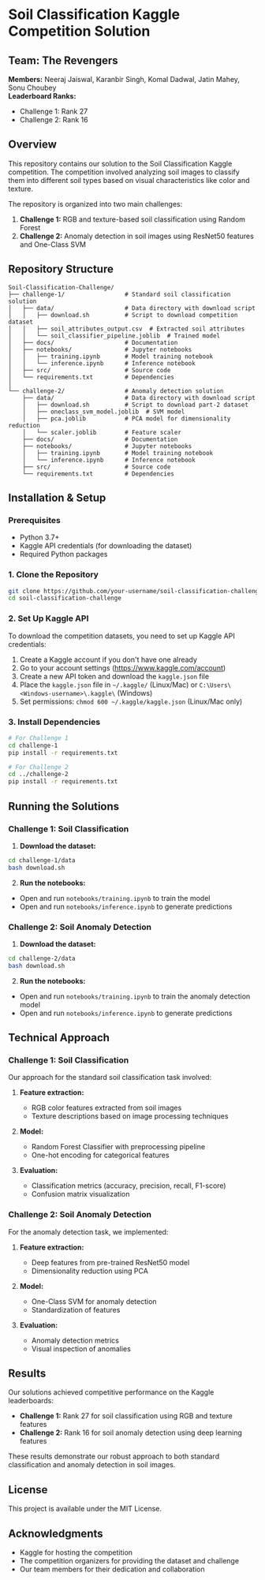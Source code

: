 # Soil Classification Kaggle Competition Solution

## Team: The Revengers
**Members:** Neeraj Jaiswal, Karanbir Singh, Komal Dadwal, Jatin Mahey, Sonu Choubey  
**Leaderboard Ranks:**
- Challenge 1: Rank 27
- Challenge 2: Rank 16

## Overview
This repository contains our solution to the Soil Classification Kaggle competition. The competition involved analyzing soil images to classify them into different soil types based on visual characteristics like color and texture.

The repository is organized into two main challenges:
1. **Challenge 1:** RGB and texture-based soil classification using Random Forest
2. **Challenge 2:** Anomaly detection in soil images using ResNet50 features and One-Class SVM

## Repository Structure
```
Soil-Classification-Challenge/
├── challenge-1/                 # Standard soil classification solution
│   ├── data/                    # Data directory with download script
│   │   ├── download.sh          # Script to download competition dataset
│   │   ├── soil_attributes_output.csv  # Extracted soil attributes
│   │   └── soil_classifier_pipeline.joblib  # Trained model
│   ├── docs/                    # Documentation
│   ├── notebooks/               # Jupyter notebooks
│   │   ├── training.ipynb       # Model training notebook
│   │   └── inference.ipynb      # Inference notebook
│   ├── src/                     # Source code
│   └── requirements.txt         # Dependencies
│
└── challenge-2/                 # Anomaly detection solution
    ├── data/                    # Data directory with download script
    │   ├── download.sh          # Script to download part-2 dataset
    │   ├── oneclass_svm_model.joblib  # SVM model
    │   ├── pca.joblib           # PCA model for dimensionality reduction
    │   └── scaler.joblib        # Feature scaler
    ├── docs/                    # Documentation
    ├── notebooks/               # Jupyter notebooks
    │   ├── training.ipynb       # Model training notebook
    │   └── inference.ipynb      # Inference notebook
    ├── src/                     # Source code
    └── requirements.txt         # Dependencies
```

## Installation & Setup

### Prerequisites
- Python 3.7+
- Kaggle API credentials (for downloading the dataset)
- Required Python packages

### 1. Clone the Repository
```bash
git clone https://github.com/your-username/soil-classification-challenge.git
cd soil-classification-challenge
```

### 2. Set Up Kaggle API
To download the competition datasets, you need to set up Kaggle API credentials:

1. Create a Kaggle account if you don't have one already
2. Go to your account settings (https://www.kaggle.com/account)
3. Create a new API token and download the `kaggle.json` file
4. Place the `kaggle.json` file in `~/.kaggle/` (Linux/Mac) or `C:\Users\<Windows-username>\.kaggle\` (Windows)
5. Set permissions: `chmod 600 ~/.kaggle/kaggle.json` (Linux/Mac only)

### 3. Install Dependencies
```bash
# For Challenge 1
cd challenge-1
pip install -r requirements.txt

# For Challenge 2
cd ../challenge-2
pip install -r requirements.txt
```

## Running the Solutions

### Challenge 1: Soil Classification

1. **Download the dataset:**
```bash
cd challenge-1/data
bash download.sh
```

2. **Run the notebooks:**
- Open and run `notebooks/training.ipynb` to train the model
- Open and run `notebooks/inference.ipynb` to generate predictions

### Challenge 2: Soil Anomaly Detection

1. **Download the dataset:**
```bash
cd challenge-2/data
bash download.sh
```

2. **Run the notebooks:**
- Open and run `notebooks/training.ipynb` to train the anomaly detection model
- Open and run `notebooks/inference.ipynb` to generate predictions

## Technical Approach

### Challenge 1: Soil Classification
Our approach for the standard soil classification task involved:

1. **Feature extraction:**
   - RGB color features extracted from soil images
   - Texture descriptions based on image processing techniques

2. **Model:**
   - Random Forest Classifier with preprocessing pipeline
   - One-hot encoding for categorical features

3. **Evaluation:**
   - Classification metrics (accuracy, precision, recall, F1-score)
   - Confusion matrix visualization

### Challenge 2: Soil Anomaly Detection
For the anomaly detection task, we implemented:

1. **Feature extraction:**
   - Deep features from pre-trained ResNet50 model
   - Dimensionality reduction using PCA

2. **Model:**
   - One-Class SVM for anomaly detection
   - Standardization of features

3. **Evaluation:**
   - Anomaly detection metrics
   - Visual inspection of anomalies

## Results
Our solutions achieved competitive performance on the Kaggle leaderboards:
- **Challenge 1:** Rank 27 for soil classification using RGB and texture features
- **Challenge 2:** Rank 16 for soil anomaly detection using deep learning features

These results demonstrate our robust approach to both standard classification and anomaly detection in soil images.

## License
This project is available under the MIT License.

## Acknowledgments
- Kaggle for hosting the competition
- The competition organizers for providing the dataset and challenge
- Our team members for their dedication and collaboration
